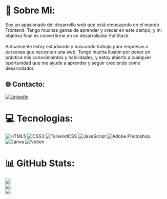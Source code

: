 # 💫 Sobre Mi:
Soy un apasionado del desarrollo web que está empezando en el mundo Frontend. Tengo muchas ganas de aprender y crecer en este campo, y mi objetivo final es convertirme en un desarrollador FullStack.<br><br>Actualmente estoy estudiando y buscando trabajo para empresas o personas que necesiten una web. Tengo mucha ilusión por poner en práctica mis conocimientos y habilidades, y estoy abierto a cualquier oportunidad que me ayude a aprender y seguir creciendo como desarrollador.


## 🌐 Contacto:
[![LinkedIn](https://img.shields.io/badge/LinkedIn-%230077B5.svg?logo=linkedin&logoColor=white)](https://linkedin.com/in/https://www.linkedin.com/in/angelurrutia17/) 

# 💻 Tecnologias:
![HTML5](https://img.shields.io/badge/html5-%23E34F26.svg?style=for-the-badge&logo=html5&logoColor=white) ![CSS3](https://img.shields.io/badge/css3-%231572B6.svg?style=for-the-badge&logo=css3&logoColor=white) ![TailwindCSS](https://img.shields.io/badge/tailwindcss-%2338B2AC.svg?style=for-the-badge&logo=tailwind-css&logoColor=white) ![JavaScript](https://img.shields.io/badge/javascript-%23323330.svg?style=for-the-badge&logo=javascript&logoColor=%23F7DF1E) ![Adobe Photoshop](https://img.shields.io/badge/adobe%20photoshop-%2331A8FF.svg?style=for-the-badge&logo=adobe%20photoshop&logoColor=white) ![Canva](https://img.shields.io/badge/Canva-%2300C4CC.svg?style=for-the-badge&logo=Canva&logoColor=white) ![Notion](https://img.shields.io/badge/Notion-%23000000.svg?style=for-the-badge&logo=notion&logoColor=white)
# 📊 GitHub Stats:
![](https://github-readme-stats.vercel.app/api?username=angelurrut&theme=radical&hide_border=false&include_all_commits=false&count_private=false)<br/>
![](https://github-readme-streak-stats.herokuapp.com/?user=angelurrut&theme=radical&hide_border=false)<br/>
![](https://github-readme-stats.vercel.app/api/top-langs/?username=angelurrut&theme=radical&hide_border=false&include_all_commits=false&count_private=false&layout=compact)
